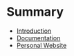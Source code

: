# Summary

* [Introduction](README.md)
* [Documentation](guides/DOCUMENTATION.md)
* [Personal Website](guides/personal_website/README.md)
